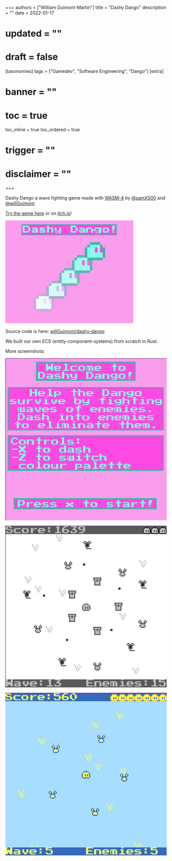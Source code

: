 +++
authors = ["William Guimont-Martin"]
title = "Dashy Dango"
description = ""
date = 2022-01-17
# updated = ""
# draft = false
[taxonomies]
tags = ["Gamedev", "Software Engineering", "Dango"]
[extra]
# banner = ""
# toc = true
toc_inline = true
toc_ordered = true
# trigger = ""
# disclaimer = ""
+++

Dashy Dango a wave fighting game made with [WASM-4](https://wasm4.org/) by [@samX500](https://github.com/samX500) and [@willGuimont](https://github.com/willGuimont).

[Try the game here](https://willguimont.github.io/dashy-dango/) or on [itch.io](https://willguimont.itch.io/dashy-dango)!

![dash dango](https://raw.githubusercontent.com/willGuimont/dashy-dango/main/assets/art/DashyDangolong.png)

Source code is here: [willGuimont/dashy-dango](https://github.com/willGuimont/dashy-dango)

We built our own ECS (entity-component-systems) from scratch in Rust.

More screenshots:

![screenshot 1](https://raw.githubusercontent.com/willGuimont/dashy-dango/main/assets/art/dashy_1.png)

![screenshot 2](https://raw.githubusercontent.com/willGuimont/dashy-dango/main/assets/art/dashy_2.png)

![screenshot 3](https://raw.githubusercontent.com/willGuimont/dashy-dango/main/assets/art/dashy_3.png)